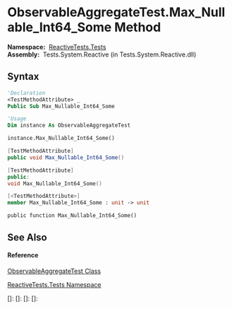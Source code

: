 # ObservableAggregateTest.Max\_Nullable\_Int64\_Some Method

**Namespace:**  [ReactiveTests.Tests](ReactiveTests.Tests\ReactiveTests.Tests.md)  
**Assembly:**  Tests.System.Reactive (in Tests.System.Reactive.dll)

## Syntax

```vb
'Declaration
<TestMethodAttribute> _
Public Sub Max_Nullable_Int64_Some
```

```vb
'Usage
Dim instance As ObservableAggregateTest

instance.Max_Nullable_Int64_Some()
```

```csharp
[TestMethodAttribute]
public void Max_Nullable_Int64_Some()
```

```c++
[TestMethodAttribute]
public:
void Max_Nullable_Int64_Some()
```

```fsharp
[<TestMethodAttribute>]
member Max_Nullable_Int64_Some : unit -> unit 
```

```jscript
public function Max_Nullable_Int64_Some()
```

## See Also

#### Reference

[ObservableAggregateTest Class](ObservableAggregateTest\ObservableAggregateTest.md)

[ReactiveTests.Tests Namespace](ReactiveTests.Tests\ReactiveTests.Tests.md)

[]: 
[]: 
[]: 
[]: 